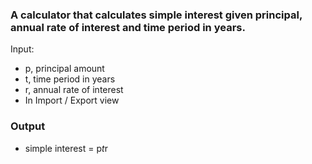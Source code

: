 ### A calculator that calculates simple interest given principal, annual rate of interest and time period in years.
Input:
   * p, principal amount
   * t, time period in years
   * r, annual rate of interest
   * In Import / Export view

### Output
   * simple interest = p*t*r
